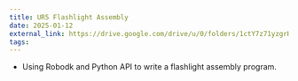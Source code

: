 ```yaml
---
title: UR5 Flashlight Assembly
date: 2025-01-12
external_link: https://drive.google.com/drive/u/0/folders/1ctY7z71yzgrHjeew_uOCG2yhOH7aU4XC
tags:
---
```


- Using Robodk and Python API to write a flashlight assembly program.
<!--more-->